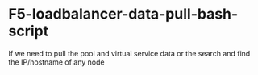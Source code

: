 # F5-loadbalancer-data-pull-bash-script
If we need to pull the pool and virtual service data or the search and find the IP/hostname of any node
